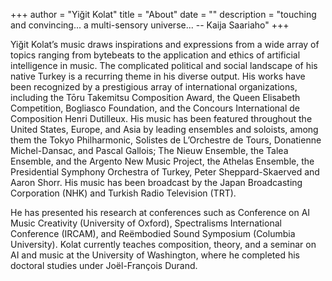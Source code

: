 +++
author = "Yiğit Kolat"
title = "About"
date = ""
description = "touching and convincing... a multi-sensory universe... -- Kaija Saariaho" 
+++
       
Yiğit Kolat’s music draws inspirations and expressions from a wide array of topics ranging from bytebeats to the application and ethics of artificial intelligence in music. The complicated political and social landscape of his native Turkey is a recurring theme in his diverse output. His works have been recognized by a prestigious array of international organizations, including the Tōru Takemitsu Composition Award, the Queen Elisabeth Competition, Bogliasco Foundation, and the Concours International de Composition Henri Dutilleux. His music has been featured throughout the United States, Europe, and Asia by leading ensembles and soloists, among them the Tokyo Philharmonic, Solistes de L’Orchestre de Tours, Donatienne Michel-Dansac, and Pascal Gallois; The Nieuw Ensemble, the Talea Ensemble, and the Argento New Music Project, the Athelas Ensemble, the Presidential Symphony Orchestra of Turkey, Peter Sheppard-Skaerved and Aaron Shorr. His music has been broadcast by the Japan Broadcasting Corporation (NHK) and Turkish Radio Television (TRT).

He has presented his research at conferences such as Conference on AI Music Creativity (University of Oxford), Spectralisms International Conference (IRCAM), and Reëmbodied Sound Symposium (Columbia University). Kolat currently teaches composition, theory, and a seminar on AI and music at the University of Washington, where he completed his doctoral studies under Joël-François Durand.  
